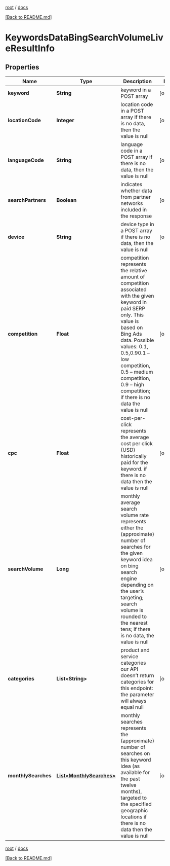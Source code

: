 [root](./../ "root") / [docs](./ "docs")

[[Back to README.md]](./../README.md "[Back to README.md]")

# KeywordsDataBingSearchVolumeLiveResultInfo

## Properties

| Name | Type | Description | Notes |
|------------ | ------------- | ------------- | -------------|
|**keyword** | **String** | keyword in a POST array |  [optional] |
|**locationCode** | **Integer** | location code in a POST array if there is no data, then the value is null |  [optional] |
|**languageCode** | **String** | language code in a POST array if there is no data, then the value is null |  [optional] |
|**searchPartners** | **Boolean** | indicates whether data from partner networks included in the response |  [optional] |
|**device** | **String** | device type in a POST array if there is no data, then the value is null |  [optional] |
|**competition** | **Float** | competition represents the relative amount of competition associated with the given keyword in paid SERP only. This value is based on Bing Ads data. Possible values: 0.1, 0.5,0.90.1 – low competition, 0.5 – medium competition, 0.9 – high competition; if there is no data the value is null |  [optional] |
|**cpc** | **Float** | cost-per-click represents the average cost per click (USD) historically paid for the keyword. if there is no data then the value is null |  [optional] |
|**searchVolume** | **Long** | monthly average search volume rate represents either the (approximate) number of searches for the given keyword idea on bing search engine depending on the user’s targeting; search volume is rounded to the nearest tens; if there is no data, the value is null |  [optional] |
|**categories** | **List&lt;String&gt;** | product and service categories our API doesn’t return categories for this endpoint: the parameter will always equal null |  [optional] |
|**monthlySearches** | [**List&lt;MonthlySearches&gt;**](MonthlySearches.md) | monthly searches represents the (approximate) number of searches on this keyword idea (as available for the past twelve months), targeted to the specified geographic locations if there is no data then the value is null |  [optional] |

[root](./../ "root") / [docs](./ "docs")

[[Back to README.md]](./../README.md "[Back to README.md]")
